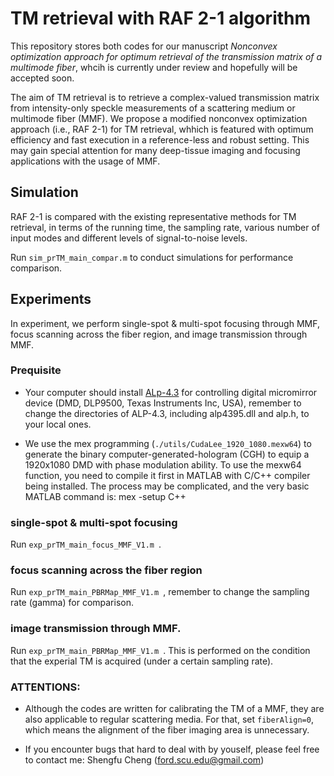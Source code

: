 # TM retrieval with RAF 2-1 algorithm

This repository stores both codes for our manuscript *Nonconvex optimization approach for optimum retrieval of the transmission matrix of a multimode fiber*, whcih is currently under review and hopefully will be accepted soon.   

The aim of TM retrieval is to retrieve a complex-valued transmission matrix from intensity-only speckle measurements of a scattering medium or multimode fiber (MMF). We propose a modified nonconvex optimization approach (i.e., RAF 2-1) for TM retrieval, whhich is featured with optimum efficiency and fast execution in a reference-less and robust setting. This may gain special attention for many deep-tissue imaging and focusing applications with the usage of MMF.



## Simulation
RAF 2-1 is compared with the existing representative methods for TM retrieval, in terms of the running time, the sampling rate, various number of input modes and different levels of signal-to-noise levels.

Run `sim_prTM_main_compar.m` to conduct simulations for performance comparison.  


## Experiments
In experiment, we perform single-spot & multi-spot focusing through MMF, focus scanning across the fiber region, and image transmission through MMF.

### Prequisite
- Your computer should install [ALp-4.3](https://www.vialux.de/en/download.html) for controlling digital micromirror device (DMD, DLP9500, Texas Instruments Inc, USA), remember to change the directories of ALP-4.3, including alp4395.dll and alp.h, to your local ones.   

- We use the mex programming (`./utils/CudaLee_1920_1080.mexw64`) to generate the binary computer-generated-hologram (CGH) to equip a 1920x1080 DMD with phase modulation ability. To use the mexw64 function, you need to compile it first in MATLAB with C/C++ compiler being installed. The process may be complicated, and the very basic MATLAB command is: mex -setup C++



### single-spot & multi-spot focusing
Run `exp_prTM_main_focus_MMF_V1.m `.  


### focus scanning across the fiber region
Run `exp_prTM_main_PBRMap_MMF_V1.m `, remember to change the sampling rate (gamma) for comparison.


### image transmission through MMF.
Run `exp_prTM_main_PBRMap_MMF_V1.m `. This is performed on the condition that the experial TM is acquired (under a certain sampling rate).

### ATTENTIONS:
- Although the codes are written for calibrating the TM of a MMF, they are also applicable to regular scattering media. For that, set `fiberAlign=0`, which means the alignment of the fiber imaging area is unnecessary.  

- If you encounter bugs that hard to deal with by youself, please feel free to contact me: Shengfu Cheng (ford.scu.edu@gmail.com)

